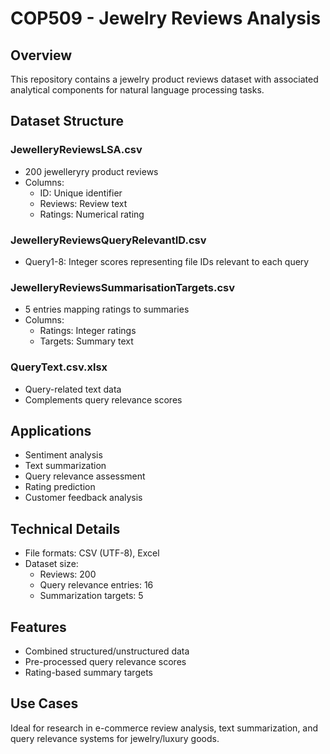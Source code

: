 # COP509 - Jewelry Reviews Analysis

## Overview
This repository contains a jewelry product reviews dataset with associated analytical components for natural language processing tasks.

## Dataset Structure

### JewelleryReviewsLSA.csv
- 200 jewelleryry product reviews
- Columns:
  - ID: Unique identifier
  - Reviews: Review text
  - Ratings: Numerical rating

### JewelleryReviewsQueryRelevantID.csv
- Query1-8: Integer scores representing file IDs relevant to each query

### JewelleryReviewsSummarisationTargets.csv
- 5 entries mapping ratings to summaries
- Columns:
  - Ratings: Integer ratings
  - Targets: Summary text

### QueryText.csv.xlsx
- Query-related text data
- Complements query relevance scores

## Applications
- Sentiment analysis
- Text summarization
- Query relevance assessment
- Rating prediction
- Customer feedback analysis

## Technical Details
- File formats: CSV (UTF-8), Excel
- Dataset size:
  - Reviews: 200
  - Query relevance entries: 16
  - Summarization targets: 5

## Features
- Combined structured/unstructured data
- Pre-processed query relevance scores
- Rating-based summary targets

## Use Cases
Ideal for research in e-commerce review analysis, text summarization, and query relevance systems for jewelry/luxury goods.
